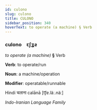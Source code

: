 ```yaml
---
id: culono
slug: culono
title: CULONO
sidebar_position: 340
hoverText: to operate (a machine) § Verb
---
```


### culono&emsp;<span kind="abugida">ꞇʃʓƨ</span>

*to operate (a machine)* **§** Verb

**Verb**: to operate/run

**Noun**: a machine/operation

**Modifier**: operatable/runnable

Hindi चलाना calānā [t͡ʃɐ.läː.näː]

*Indo-Iranian Language Family*